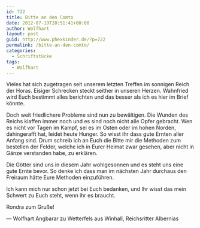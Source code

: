 ```yaml
---
id: 722
title: Bitte an den Comto
date: 2012-07-19T20:51:41+00:00
author: Wolfhart
layout: post
guid: http://www.phexkinder.de/?p=722
permalink: /bitte-an-den-comto/
categories:
  - Schriftstücke
tags:
  - Wolfhart
---
```

Vieles hat sich zugetragen seit unserem letzten Treffen im sonnigen Reich der Horas. Eisiger Schrecken steckt seither in unseren Herzen. Wahnfried wird Euch bestimmt alles berichten und das besser als ich es hier im Brief könnte.<!--more-->


  
Doch weit friedlichere Probleme sind nun zu bewältigen. Die Wunden des Reichs klaffen immer noch und es sind noch nicht alle Opfer gebracht. Wen es nicht vor Tagen im Kampf, sei es im Osten oder im hohen Norden, dahingerafft hat, leidet heute Hunger. So wisst ihr dass gute Ernten aller Anfang sind. Drum schreib ich an Euch die Bitte mir die Methoden zum bestellen der Felder, welche ich in Eurer Heimat zwar gesehen, aber nicht in Gänze verstanden habe, zu erklären.
  
Die Götter sind uns in diesem Jahr wohlgesonnen und es steht uns eine gute Ernte bevor. So denke ich dass man im nächsten Jahr durchaus den Freiraum hätte Eure Methoden einzuführen.
  
Ich kann mich nur schon jetzt bei Euch bedanken, und Ihr wisst das mein Schwert zu Euch steht, wenn ihr es braucht.

Rondra zum Gruße!

&#8212; Wolfhart Angbarar zu Wetterfels aus Winhall, Reichsritter Albernias

&nbsp;